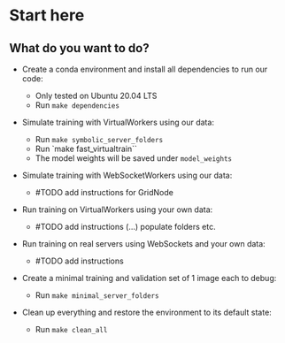 # Start here

## What do you want to do?

- Create a conda environment and install all dependencies to run our code:
    - Only tested on Ubuntu 20.04 LTS
    - Run `make dependencies`

- Simulate training with VirtualWorkers using our data:
    - Run `make symbolic_server_folders`
    - Run `make fast_virtualtrain``
    - The model weights will be saved under `model_weights`

- Simulate training with WebSocketWorkers using our data:
    - #TODO add instructions for GridNode

- Run training on VirtualWorkers using your own data:
    - #TODO add instructions (...) populate folders etc.

- Run training on real servers using WebSockets and your own data:
    - #TODO add instructions

- Create a minimal training and validation set of 1 image each to debug:
    - Run `make minimal_server_folders`

- Clean up everything and restore the environment to its default state:
    - Run `make clean_all`